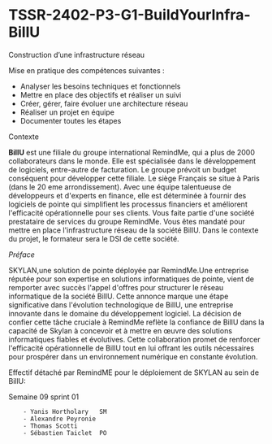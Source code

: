 # TSSR-2402-P3-G1-BuildYourInfra-BillU

Construction d’une infrastructure réseau

Mise en pratique des compétences suivantes :

- Analyser les besoins techniques et fonctionnels
- Mettre en place des objectifs et réaliser un suivi
- Créer, gérer, faire évoluer une architecture réseau
- Réaliser un projet en équipe
- Documenter toutes les étapes


Contexte

     
**BillU** est une filiale du groupe international RemindMe, qui a plus de 2000 collaborateurs dans le monde. Elle est spécialisée dans le développement de logiciels, entre-autre de facturation. Le groupe prévoit un budget conséquent pour développer cette filiale. Le siège Français se situe à Paris (dans le 20 eme arrondissement).
Avec une équipe talentueuse de développeurs et d'experts en finance, elle est déterminée à fournir des logiciels de pointe qui simplifient les processus financiers et améliorent l'efficacité opérationnelle pour ses clients.
Vous faite partie d'une société prestataire de services du groupe RemindMe. Vous êtes mandaté pour mettre en place l'infrastructure réseau de la société BillU.
Dans le contexte du projet, le formateur sera le DSI de cette société.                                        


*Préface*


 SKYLAN,une solution de pointe déployée par RemindMe.Une entreprise réputée pour son expertise en solutions informatiques de pointe, vient de remporter avec succès l'appel d'offres pour structurer le réseau informatique de la société BillU. Cette annonce marque une étape significative dans l'évolution technologique de BillU, une entreprise innovante dans le domaine du développement logiciel. La décision de confier cette tâche cruciale à RemindMe reflète la confiance de BillU dans la capacité de Skylan à concevoir et à mettre en œuvre des solutions informatiques fiables et évolutives. Cette collaboration promet de renforcer l'efficacité opérationnelle de BillU tout en lui offrant les outils nécessaires pour prospérer dans un environnement numérique en constante évolution.  

Effectif détaché par RemindME pour le déploiement de SKYLAN au sein de BillU:

Semaine 09 sprint 01  

        - Yanis Hortholary   SM
        - Alexandre Peyronie
        - Thomas Scotti
        - Sébastien Taiclet  PO
